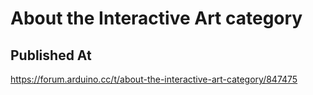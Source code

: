 # About the Interactive Art category

## Published At

https://forum.arduino.cc/t/about-the-interactive-art-category/847475
